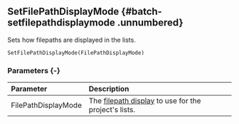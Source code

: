 ## SetFilePathDisplayMode {#batch-setfilepathdisplaymode .unnumbered}

Sets how filepaths are displayed in the lists.

```{sql}
SetFilePathDisplayMode(FilePathDisplayMode)
```

### Parameters {-}

Parameter | Description
| :-- | :-- |
FilePathDisplayMode | The [filepath display](#filepathdisplaymode) to use for the project's lists.

